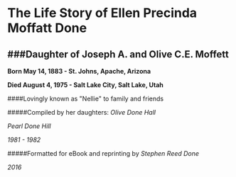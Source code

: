 # The Life Story of Ellen Precinda Moffatt Done

###Daughter of Joseph A. and Olive C.E. Moffett
---

**Born May 14, 1883 - St. Johns, Apache, Arizona**

**Died August 4, 1975 - Salt Lake City, Salt Lake, Utah**

####Lovingly known as "Nellie" to family and friends

#####Compiled by her daughters:
*Olive Done Hall*

*Pearl Done Hill*

*1981 - 1982*

#####Formatted for eBook and reprinting by
*Stephen Reed Done*

*2016*